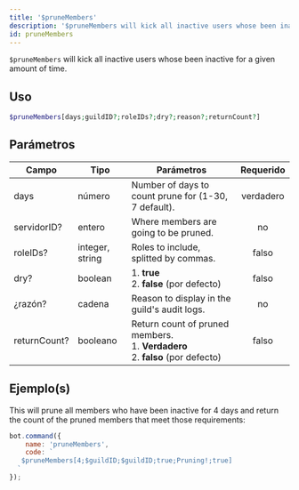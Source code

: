 ```yaml
---
title: '$pruneMembers'
description: '$pruneMembers will kick all inactive users whose been inactive for a given amount of time.'
id: pruneMembers
---
```


`$pruneMembers` will kick all inactive users whose been inactive for a given amount of time.

## Uso

```php
$pruneMembers[days;guildID?;roleIDs?;dry?;reason?;returnCount?]
```

## Parámetros

| Campo        | Tipo            | Parámetros                                                                                            | Requerido |
| ------------ | --------------- | ----------------------------------------------------------------------------------------------------- |:---------:|
| days         | número          | Number of days to count prune for (1-30, 7 default).                                                  | verdadero |
| servidorID?  | entero          | Where members are going to be pruned.                                                                 |    no     |
| roleIDs?     | integer, string | Roles to include, splitted by commas.                                                                 |   falso   |
| dry?         | boolean         | 1. **true** <br /> 2. **false** (por defecto)                                                   |   falso   |
| ¿razón?      | cadena          | Reason to display in the guild's audit logs.                                                          |    no     |
| returnCount? | booleano        | Return count of pruned members. <br /> 1. **Verdadero** <br /> 2. **falso** (por defecto) |   falso   |

## Ejemplo(s)

This will prune all members who have been inactive for 4 days and return the count of the pruned members that meet those requirements:

```javascript
bot.command({
    name: 'pruneMembers',
    code: `
   $pruneMembers[4;$guildID;$guildID;true;Pruning!;true]
  `
});
```